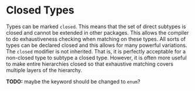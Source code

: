 # Closed Types

Types can be marked `closed`. This means that the set of direct subtypes is closed and cannot be
extended in other packages. This allows the compiler to do exhaustiveness checking when matching on
these types. All sorts of types can be declared closed and this allows for many powerful variations.
The `closed` modifier is not inherited. That is, it is perfectly acceptable for a non-closed type to
subtype a closed type. However, it is often more useful to make entire hierarchies closed so that
exhaustive matching covers multiple layers of the hierarchy.

**TODO:** maybe the keyword should be changed to `enum`?
